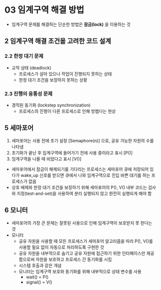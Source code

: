 # 03 임계구역 해결 방법
- 임계구역 문제를 해결하는 단순한 방법은 __잠금(lock)__ 을 이용하는 것

## 2 임계구역 해결 조건을 고려한 코드 설계
### 2.2 한정 대기 문제
- 교착 상태 (deadlock)
    - 프로세스가 살아 있으나 작업이 진행되지 못하는 상태
    - 한정 대기 조건을 보장하지 못하는 상황

### 2.3 진행의 융통성 문제
- 경직된 동기화 (lockstep synchronization)
    - 프로세스의 진행이 다른 프로세스로 인해 방햅다는 현상

## 5 세마포어
1. 세마포어는 사용 전에 초기 설정 [Semaphore(n)] 으로, 공유 가능한 자원의 수를 나타냄
2. 초기화가 끝난 후 임계구역에 들어가기 전에 사용 중이라고 표시 [P()]
3. 임계구역을 나올 때 비었다고 표시 [V()]
- 세마포어에서 잠금이 해제되기를 기다리는 프로세스는 세마포어 큐에 저장되어 있다가 wake_up 신호를 받으면 큐에서 나와 임계구역으로 진입
    바쁜 대기를 하는 프로세스가 없음
- 상호 배제와 한정 대기 조건을 보장하기 위해 세마포어의 P(), V() 내부 코드는 검사와 지정(test-and-set)을 사용하여 분리 실행되지 않고 완전히 실행되게 해야 함

## 6 모니터
- 세마포어의 가장 큰 문제는 잘못된 사용으로 인해 임계구역이 보호받지 못 한다는 것
- 모니터
    - 공유 자원을 사용할 때 모든 프로세스가 세마포어 알고리즘을 따라 P(), V()를 사용할 필요 없이 자동으로 처리하도록 구현한 것
    - 공유 자원을 내부적으로 숨기고 공유 자원에 접근하기 위한 인터페이스만 제공함으로써 자원을 보호하고 프로세스 간 동기화를 시킴
    - 시스템 호출과 같은 개념
    - 모니터는 임계구역 보호와 동기화를 위해 내부적으로 상태 변수를 사용
        - wait() = P()
        - signal() = V()